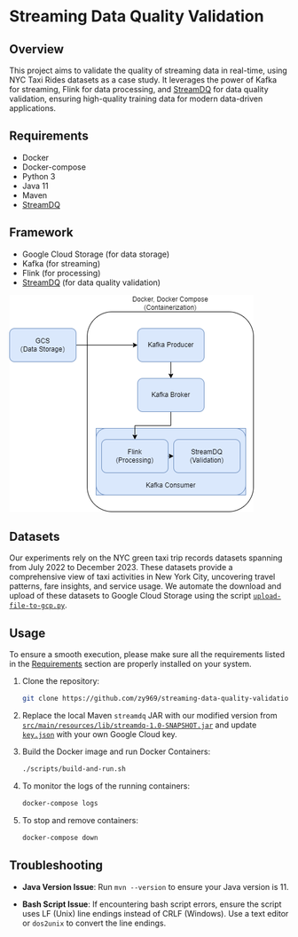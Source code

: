 # Streaming Data Quality Validation

## Overview

This project aims to validate the quality of streaming data in real-time, using NYC Taxi Rides datasets as a case study. It leverages the power of Kafka for streaming, Flink for data processing, and [StreamDQ](https://github.com/stefan-grafberger/StreamDQ) for data quality validation, ensuring high-quality training data for modern data-driven applications.

## Requirements

- Docker
- Docker-compose
- Python 3
- Java 11
- Maven
- [StreamDQ](https://github.com/stefan-grafberger/StreamDQ) 


## Framework
- Google Cloud Storage (for data storage)
- Kafka (for streaming)
- Flink (for processing)
- [StreamDQ](https://github.com/stefan-grafberger/StreamDQ) (for data quality validation)

![Workflow](workflow.png)

## Datasets

Our experiments rely on the NYC green taxi trip records datasets spanning from July 2022 to December 2023. These datasets provide a comprehensive view of taxi activities in New York City, uncovering travel patterns, fare insights, and service usage. We automate the download and upload of these datasets to Google Cloud Storage using the script [`upload-file-to-gcp.py`](https://github.com/zy969/streaming-data-quality-validation/blob/main/scripts/upload-file-to-gcp.py).

## Usage

To ensure a smooth execution, please make sure all the requirements listed in the [Requirements](#requirements) section are properly installed on your system.

1. Clone the repository:
    ```bash
    git clone https://github.com/zy969/streaming-data-quality-validation.git
    ```

2. Replace the local Maven `streamdq` JAR with our modified version from [`src/main/resources/lib/streamdq-1.0-SNAPSHOT.jar`](https://github.com/zy969/streaming-data-quality-validation/blob/main/src/main/resources/lib/streamdq-1.0-SNAPSHOT.jar) and update [`key.json`](https://github.com/zy969/streaming-data-quality-validation/blob/main/key.json) with your own Google Cloud key.

3. Build the Docker image and run Docker Containers:
    ```bash
    ./scripts/build-and-run.sh
    ```

4. To monitor the logs of the running containers:
    ```bash
    docker-compose logs
    ```

5. To stop and remove containers:
    ```bash
    docker-compose down
    ```

## Troubleshooting

- **Java Version Issue**: Run `mvn --version` to ensure your Java version is 11.

- **Bash Script Issue**: If encountering bash script errors, ensure the script uses LF (Unix) line endings instead of CRLF (Windows). Use a text editor or `dos2unix` to convert the line endings.





